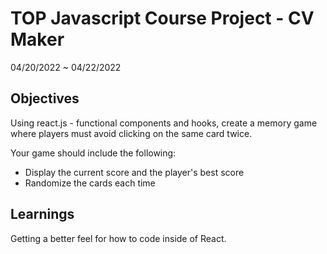 # TOP Javascript Course Project - CV Maker

04/20/2022 ~ 04/22/2022

## Objectives

Using react.js - functional components and hooks, create a memory game where players must avoid clicking on the same card twice.

Your game should include the following:

- Display the current score and the player's best score
- Randomize the cards each time

## Learnings

Getting a better feel for how to code inside of React.
